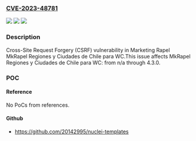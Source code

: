 ### [CVE-2023-48781](https://cve.mitre.org/cgi-bin/cvename.cgi?name=CVE-2023-48781)
![](https://img.shields.io/static/v1?label=Product&message=MkRapel%20Regiones%20y%20Ciudades%20de%20Chile%20para%20WC&color=blue)
![](https://img.shields.io/static/v1?label=Version&message=n%2Fa%3C%3D%204.3.0%20&color=brighgreen)
![](https://img.shields.io/static/v1?label=Vulnerability&message=CWE-352%20Cross-Site%20Request%20Forgery%20(CSRF)&color=brighgreen)

### Description

Cross-Site Request Forgery (CSRF) vulnerability in Marketing Rapel MkRapel Regiones y Ciudades de Chile para WC.This issue affects MkRapel Regiones y Ciudades de Chile para WC: from n/a through 4.3.0.

### POC

#### Reference
No PoCs from references.

#### Github
- https://github.com/20142995/nuclei-templates

